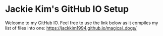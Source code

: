 # Jackie Kim's GitHub IO Setup
Welcome to my GitHub IO.
Feel free to use the link below as it compiles my list of files into one:
https://jackkim1994.github.io/magical_dogs/
